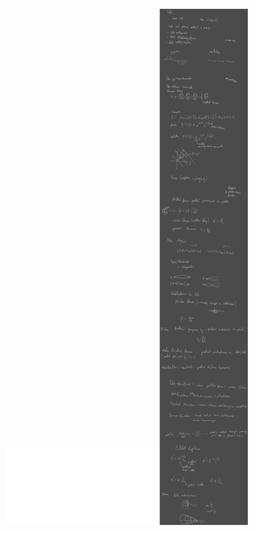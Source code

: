 ![Fale - Jan Worożański](Notatki/Semestr%202/Fizyka%201.1A/Wyk%C5%82ady/Wyk%C5%82ad%204/Fale%20-%20Jan%20Woro%C5%BCa%C5%84ski.pdf)
![Drawing 2023-03-21 13.13.49.excalidraw](Notatki/Semestr%202/Fizyka%201.1A/Wyk%C5%82ady/Wyk%C5%82ad%204/Drawing%202023-03-21%2013.13.49.excalidraw.svg)